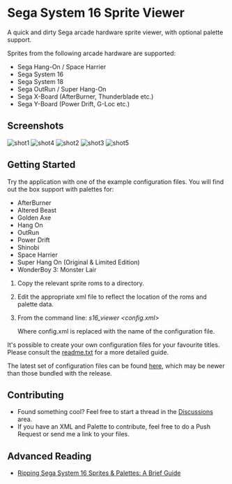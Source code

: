# Sega System 16 Sprite Viewer


A quick and dirty Sega arcade hardware sprite viewer, with optional palette support. 

Sprites from the following arcade hardware are supported:

- Sega Hang-On / Space Harrier
- Sega System 16
- Sega System 18
- Sega OutRun / Super Hang-On 
- Sega X-Board (AfterBurner, Thunderblade etc.)
- Sega Y-Board (Power Drift, G-Loc etc.)

## Screenshots

![shot1](https://user-images.githubusercontent.com/2414449/114319863-34efac00-9b0b-11eb-9310-2ca82dfd572f.png)
![shot4](https://user-images.githubusercontent.com/2414449/114319868-35884280-9b0b-11eb-8f78-7069c93fcd13.png)
![shot2](https://user-images.githubusercontent.com/2414449/114319864-35884280-9b0b-11eb-802e-49b360ffb0a5.png)
![shot3](https://user-images.githubusercontent.com/2414449/114319865-35884280-9b0b-11eb-9df1-7757d3d7e78a.png)
![shot5](https://user-images.githubusercontent.com/2414449/114319869-3620d900-9b0b-11eb-9b90-9a9577aeed60.png)


## Getting Started

Try the application with one of the example configuration files. You will find out the box support with palettes for:

- AfterBurner
- Altered Beast
- Golden Axe
- Hang On
- OutRun
- Power Drift
- Shinobi
- Space Harrier
- Super Hang On (Original & Limited Edition)
- WonderBoy 3: Monster Lair


1. Copy the relevant sprite roms to a directory.
2. Edit the appropriate xml file to reflect the location of the roms and 
   palette data.
3. From the command line: *s16_viewer <config.xml>*

   Where config.xml is replaced with the name of the configuration file.
   
   
It's possible to create your own configuration files for your favourite titles. Please consult the [readme.txt](https://github.com/djyt/system16_sprite_viewer/blob/main/docs/readme.txt) for a more detailed guide. 

The latest set of configuration files can be found [here](https://github.com/djyt/system16_sprite_viewer/tree/main/res/config), which may be newer than those bundled with the release.

## Contributing

- Found something cool? Feel free to start a thread in the [Discussions](https://github.com/djyt/system16_sprite_viewer/discussions) area.
- If you have an XML and Palette to contribute, feel free to do a Push Request or send me a link to your files. 

## Advanced Reading

- [Ripping Sega System 16 Sprites & Palettes: A Brief Guide](http://reassembler.blogspot.com/2021/04/ripping-sega-system-16-sprites-palettes.html)
